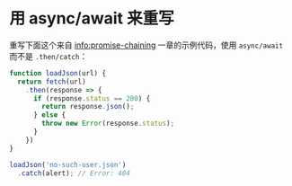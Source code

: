 
# 用 async/await 来重写

重写下面这个来自 <info:promise-chaining> 一章的示例代码，使用 `async/await` 而不是 `.then/catch`：

```js run
function loadJson(url) {
  return fetch(url)
    .then(response => {
      if (response.status == 200) {
        return response.json();
      } else {
        throw new Error(response.status);
      }
    })
}

loadJson('no-such-user.json')
  .catch(alert); // Error: 404
```
